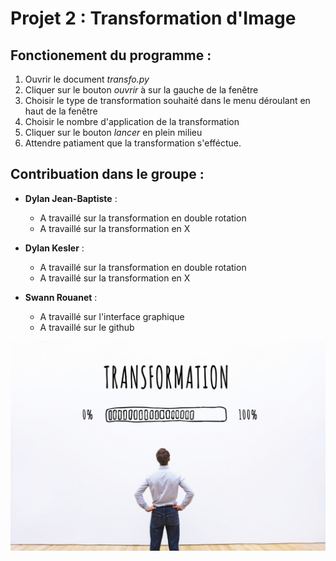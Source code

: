 # Projet 2 : Transformation d'Image

## Fonctionement du programme :

1. Ouvrir le document *transfo.py*
2. Cliquer sur le bouton *ouvrir* à sur la gauche de la fenêtre
3. Choisir le type de transformation souhaité dans le menu déroulant en haut de la fenêtre
4. Choisir le nombre d'application de la transformation
5. Cliquer sur le bouton *lancer* en plein milieu
6. Attendre patiament que la transformation s'efféctue.


## Contribuation dans le groupe :

- **Dylan Jean-Baptiste** : 
  - A travaillé sur la transformation en double rotation
  - A travaillé sur la transformation en X

- **Dylan Kesler** :
  - A travaillé sur la transformation en double rotation
  - A travaillé sur la transformation en X

- **Swann Rouanet** :
  - A travaillé sur l'interface graphique
  - A travaillé sur le github
  


![image projet](image.jpg)
